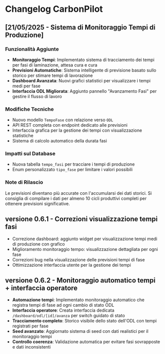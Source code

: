# Changelog CarbonPilot

## [21/05/2025 - Sistema di Monitoraggio Tempi di Produzione]

### Funzionalità Aggiunte
- **Monitoraggio Tempi**: Implementato sistema di tracciamento dei tempi per fasi di laminazione, attesa cura e cura
- **Previsioni Automatiche**: Sistema intelligente di previsione basato sullo storico per stimare tempi di lavorazione
- **Dashboard Avanzata**: Nuovi grafici statistici per visualizzare i tempi medi per fase
- **Interfaccia ODL Migliorata**: Aggiunto pannello "Avanzamento Fasi" per gestire il flusso di lavoro

### Modifiche Tecniche
- Nuovo modello `TempoFase` con relazione verso `ODL`
- API REST completa con endpoint dedicato alle previsioni
- Interfaccia grafica per la gestione dei tempi con visualizzazione statistiche
- Sistema di calcolo automatico della durata fasi

### Impatti sul Database
- Nuova tabella `tempo_fasi` per tracciare i tempi di produzione 
- Enum personalizzato `tipo_fase` per limitare i valori possibili

### Note di Rilascio
Le previsioni diventano più accurate con l'accumularsi dei dati storici. Si consiglia di compilare i dati per almeno 10 cicli produttivi completi per ottenere previsioni significative.

## versione 0.6.1 - Correzioni visualizzazione tempi fasi
- Correzione dashboard: aggiunto widget per visualizzazione tempi medi di produzione con grafico
- Miglioramento monitoraggio tempo: visualizzazione dettagliata per ogni fase 
- Correzioni bug nella visualizzazione delle previsioni tempi di fase
- Ottimizzazione interfaccia utente per la gestione dei tempi

## versione 0.6.2 - Monitoraggio automatico tempi + interfaccia operatore
- **Automazione tempi**: Implementato monitoraggio automatico che registra tempi di fase ad ogni cambio di stato ODL
- **Interfaccia operatore**: Creata interfaccia dedicata `/dashboard/odl/[id]/avanza` per switch guidato di stato
- **Tracciamento completo**: Storico visibile dello stato dell'ODL con tempi registrati per fase
- **Seed avanzato**: Aggiornato sistema di seed con dati realistici per il monitoraggio tempi
- **Controllo coerenza**: Validazione automatica per evitare fasi sovrapposte e dati inconsistenti 